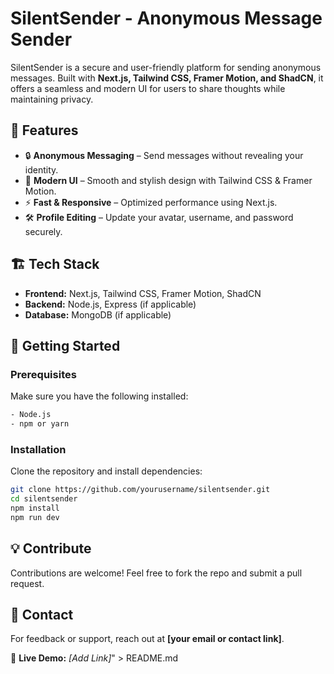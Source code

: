  # **SilentSender - Anonymous Message Sender** 

SilentSender is a secure and user-friendly platform for sending anonymous messages. Built with **Next.js, Tailwind CSS, Framer Motion, and ShadCN**, it offers a seamless and modern UI for users to share thoughts while maintaining privacy.

## 🚀 Features
- 🔒 **Anonymous Messaging** – Send messages without revealing your identity.
- 🎨 **Modern UI** – Smooth and stylish design with Tailwind CSS & Framer Motion.
- ⚡ **Fast & Responsive** – Optimized performance using Next.js.
- 🛠 **Profile Editing** – Update your avatar, username, and password securely.

## 🏗 Tech Stack
- **Frontend:** Next.js, Tailwind CSS, Framer Motion, ShadCN  
- **Backend:** Node.js, Express (if applicable)  
- **Database:** MongoDB (if applicable)  

## 📌 Getting Started

### Prerequisites
Make sure you have the following installed:
```bash
- Node.js
- npm or yarn
```
### Installation
Clone the repository and install dependencies:

```bash
git clone https://github.com/yourusername/silentsender.git  
cd silentsender  
npm install  
npm run dev
```

## 💡 Contribute
Contributions are welcome! Feel free to fork the repo and submit a pull request.

## 📩 Contact
For feedback or support, reach out at **[your email or contact link]**.

📌 **Live Demo:** _[Add Link]_" > README.md

